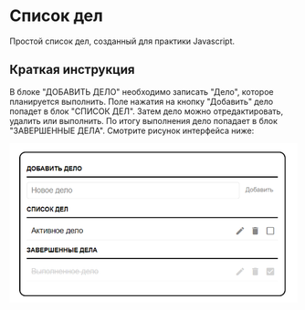 # Список дел
Простой список дел, созданный для практики Javascript.

## Краткая инструкция
В блоке "ДОБАВИТЬ ДЕЛО" необходимо записать "Дело", которое планируется выполнить. Поле нажатия на кнопку "Добавить" дело попадет в блок "СПИСОК ДЕЛ". Затем дело можно отредактировать, удалить или выполнить. По итогу выполнения дело попадает в блок "ЗАВЕРШЕННЫЕ ДЕЛА". 
Смотрите рисунок интерфейса ниже: 

![Image alt](https://github.com/DenisShilyaev/to_do_list/raw/master/README/to_do_list.PNG)